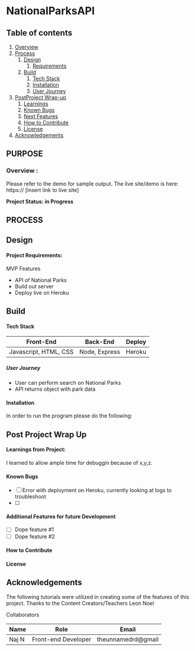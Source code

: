 # NationalParksAPI

## Table of contents
1. [Overview](#overview)
2. [Process](#process)
    1. [Design](#design)
       1. [Requirements](#requirements)
    3. [Build](#build)
        1. [Tech Stack](#stack)
        3. [Installation](#installation)
        4. [User Journey](#userjourney)
5. [PostProject Wrap-up](#post)
    1. [Learnings](#learnings)
    2. [Known Bugs](#bugs)
    3. [Next Features](#features)
    4. [How to Contribute](#contribute)
    5. [License](#license)
7. [Acknowledgements](#ack)

## PURPOSE
### Overview  <a name="overview"></a>: 

Please refer to the demo for sample output. 
The live site/demo is here: https:// [insert link to live site]


**Project Status: in Progress**


## PROCESS <a name="process"></a>
## Design <a name="design"></a>





#### Project Requirements:  <a name="requirements"></a>

MVP Features 
- API of National Parks
- Build out server 
- Deploy live on Heroku


## Build <a name="build"></a>



#### Tech Stack <a name="stack"></a>

| Front-End | Back-End | Deploy |
| --- | --- | --- |
 | Javascript, HTML, CSS | Node, Express | Heroku |



##### *User Journey* <a name="journey"></a>
- User can perform search on National Parks
- API returns object with park data  



#### Installation <a name="installation"></a>

In order to run the program please do the following:


## Post Project Wrap Up <a name="post"></a>


#### Learnings from Project:<a name="learnings"></a>

I learned to allow ample time for debuggin because of x,y,z. 



#### Known Bugs <a name="bugs"></a>
- [ ] Error with deployment on Heroku, currently looking at logs to troubleshoot
- [ ] 


#### Additional Features for future Development <a name="features"></a>
- [ ] Dope feature #1
- [ ] Dope feature #2 

#### How to Contribute <a name="Contribute"></a>

#### License <a name="license"></a>

## Acknowledgements <a name="ack"></a>

The following tutorials were utilized in creating some of the features of this project. 
Thanks to the Content Creators/Teachers
Leon Noel

Collaborators

| Name | Role| Email |
| --- | --- | --- |
 |Naj N | Front-end Developer| theunnamedrd@gmail|

